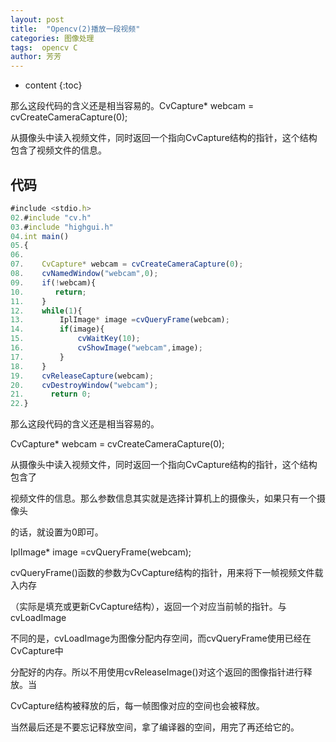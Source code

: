 ```yaml
---
layout: post
title:  "Opencv(2)播放一段视频"
categories: 图像处理
tags:  opencv C
author: 芳芳
---
```


* content
{:toc}

那么这段代码的含义还是相当容易的。CvCapture* webcam = cvCreateCameraCapture(0);

从摄像头中读入视频文件，同时返回一个指向CvCapture结构的指针，这个结构包含了视频文件的信息。




## 代码

```js
#include <stdio.h>  
02.#include "cv.h"  
03.#include "highgui.h"  
04.int main()  
05.{  
06.  
07.    CvCapture* webcam = cvCreateCameraCapture(0);  
08.    cvNamedWindow("webcam",0);  
09.    if(!webcam){  
10.       return;  
11.    }  
12.    while(1){  
13.        IplImage* image =cvQueryFrame(webcam);  
14.        if(image){  
15.            cvWaitKey(10);  
16.            cvShowImage("webcam",image);  
17.        }  
18.    }  
19.    cvReleaseCapture(webcam);  
20.    cvDestroyWindow("webcam");  
21.      return 0;  
22.}  


```

那么这段代码的含义还是相当容易的。

CvCapture* webcam = cvCreateCameraCapture(0);

从摄像头中读入视频文件，同时返回一个指向CvCapture结构的指针，这个结构包含了

视频文件的信息。那么参数信息其实就是选择计算机上的摄像头，如果只有一个摄像头

的话，就设置为0即可。

IplImage* image =cvQueryFrame(webcam);

cvQueryFrame()函数的参数为CvCapture结构的指针，用来将下一帧视频文件载入内存

（实际是填充或更新CvCapture结构），返回一个对应当前帧的指针。与cvLoadImage

不同的是，cvLoadImage为图像分配内存空间，而cvQueryFrame使用已经在CvCapture中

分配好的内存。所以不用使用cvReleaseImage()对这个返回的图像指针进行释放。当

CvCapture结构被释放的后，每一帧图像对应的空间也会被释放。

当然最后还是不要忘记释放空间，拿了编译器的空间，用完了再还给它的。
